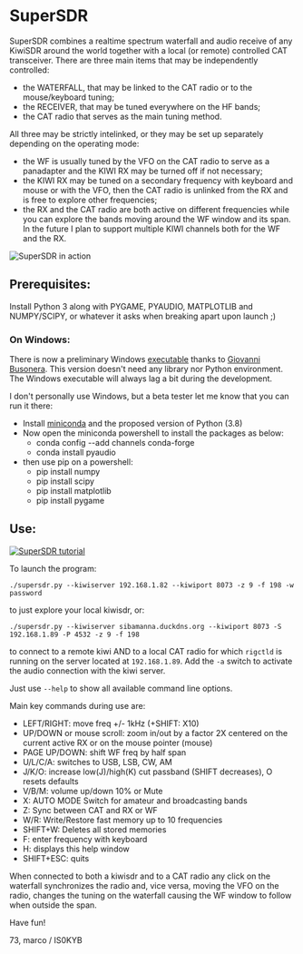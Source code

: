 # SuperSDR

SuperSDR combines a realtime spectrum waterfall and audio receive of any KiwiSDR around the world together with a local (or remote) controlled CAT transceiver.
There are three main items that may be independently controlled:
 - the WATERFALL, that may be linked to the CAT radio or to the mouse/keyboard tuning;
 - the RECEIVER, that may be tuned everywhere on the HF bands;
 - the CAT radio that serves as the main tuning method.
 
 All three may be strictly intelinked, or they may be set up separately depending on the operating mode:
 - the WF is usually tuned by the VFO on the CAT radio to serve as a panadapter and the KIWI RX may be turned off if not necessary;
 - the KIWI RX may be tuned on a secondary frequency with keyboard and mouse or with the VFO, then the CAT radio is unlinked from the RX and is free to explore other frequencies;
 - the RX and the CAT radio are both active on different frequencies while you can explore the bands moving around the WF window and its span.
 In the future I plan to support multiple KIWI channels both for the WF and the RX. 
 
![SuperSDR in action](https://github.com/mcogoni/supersdr/blob/main/supersdr_screenshot.png)

## Prerequisites:
Install Python 3 along with PYGAME, PYAUDIO, MATPLOTLIB and NUMPY/SCIPY, or whatever it asks when breaking apart upon launch ;)
### On Windows:
There is now a preliminary Windows [executable](https://github.com/mcogoni/supersdr/releases/download/1.0/WinSuperSDR.zip) thanks to [Giovanni Busonera](https://github.com/Strato75).
This version doesn't need any library nor Python environment. The Windows executable will always lag a bit during the development.

I don't personally use Windows, but a beta tester let me know that you can run it there:
- Install [miniconda](https://docs.conda.io/en/latest/miniconda.html) and the proposed version of Python (3.8)
- Now open the miniconda powershell to install the packages as below:
  * conda config --add channels conda-forge 
  * conda install pyaudio
- then use pip on a powershell:
  * pip install numpy
  * pip install scipy
  * pip install matplotlib
  * pip install pygame


## Use:
[![SuperSDR tutorial](https://studio.youtube.com/video/q27zInnop8g/0.jpg)](https://studio.youtube.com/video/q27zInnop8g "SuperSDR tutorial")

To launch the program:
```
./supersdr.py --kiwiserver 192.168.1.82 --kiwiport 8073 -z 9 -f 198 -w password
```
to just explore your local kiwisdr, or:

```
./supersdr.py --kiwiserver sibamanna.duckdns.org --kiwiport 8073 -S 192.168.1.89 -P 4532 -z 9 -f 198
```
to connect to a remote kiwi AND to a local CAT radio for which ```rigctld``` is running on the server located at ```192.168.1.89```.
Add the ```-a``` switch to activate the audio connection with the kiwi server.

Just use ```--help``` to show all available command line options.

Main key commands during use are:

- LEFT/RIGHT: move freq +/- 1kHz (+SHIFT: X10)
- UP/DOWN or mouse scroll: zoom in/out by a factor 2X centered on the current active RX or on the mouse pointer (mouse)
- PAGE UP/DOWN: shift WF freq by half span
- U/L/C/A: switches to USB, LSB, CW, AM
- J/K/O: increase low(J)/high(K) cut passband (SHIFT decreases), O resets defaults
- V/B/M: volume up/down 10% or Mute
- X: AUTO MODE Switch for amateur and broadcasting bands
- Z: Sync between CAT and RX or WF
- W/R: Write/Restore fast memory up to 10 frequencies
- SHIFT+W: Deletes all stored memories 
- F: enter frequency with keyboard
- H: displays this help window
- SHIFT+ESC: quits

When connected to both a kiwisdr and to a CAT radio any click on the waterfall synchronizes the radio and, vice versa, moving the VFO on the radio, changes the tuning on the waterfall causing the WF window to follow when outside the span.


Have fun!

73,
marco / IS0KYB
